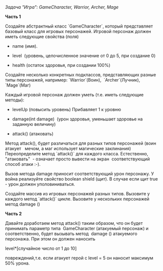 *Задача "Игра": GameCharacter, Warrior, Archer, Mage*

**Часть 1**

Создайте абстрактный класс \`GameCharacter\`, который представляет
базовый класс для игровых персонажей. Игровой персонаж должен иметь
следующие свойства (поля)  

-   name (имя). 

-   level  (уровень, целочисленное значение от 0 до 5, при создание 0) 

-   health (остаток здоровья, при создании 100%)   

Создайте несколько конкретных подклассов, представляющих разные типы
персонажей, например: \`Warrior\`(Воин),  \`Archer\`(Лучник),
\`Mage\`(Маг) 

Каждый игровой персонаж должен уметь (т.е. иметь следующие методы):

-   levelUp (повысить уровень) Прибавляет 1 к уровню

-   damage(int damage)  (урон здоровья, уменьшает здоровье на заданную
    величину) 

-   attack() (атаковать) 

Метод attack(), будет различаться для разных типов персонажей (воин
атакует   мечом, а маг использует магические заклинания) Переопределите
метод \`attack()\` для каждого класса. Естественно,  "атаковать"  -
означает просто вывести на экран  соответствующий способ атаки :-).

Вызов метода damage приносит соответствующий урон персонажу. У война
реализуйте свойство boolean shield (щит). В случае если щит true - урон
должен уполовиниваться.

Создайте массив из игровых персонажей разных типов. Вызовите у каждого
метод \`attack()\` цикле. Вызовите у нескольких персонажей  метод damage
()  

**Часть 2**

Давайте доработаем метод attack() таким образом, что он будет принимать
параметр типа  GameCharacter (атакуемый персонаж) и соответственно,
будет вызывать метод  damage () атакуемого персонажа. При этом он должен
наносить

level\*\[случайное число от 1 до 10\] 

повреждений,т.е. если атакует герой с level = 5 он наносит максимум 50%
урона.   

